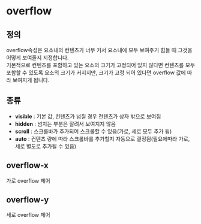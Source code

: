 # overflow

## 정의
overflow속성은 요소내의 컨텐츠가 너무 커서 요소내에 모두 보여주기 힘들 때 그것을 어떻게 보여줄지 지정합니다.   
기본적으로 컨텐츠를 포함하고 있는 요소의 크기가 고정되어 있지 않다면 컨텐츠를 모두 포함할 수 있도록 요소의 크기가 커지지만, 크기가 고정 되어 있다면 overflow 값에 따라 보여지게 됩니다.

## 종류
- **visible** : 기본 값, 컨텐츠가 넘칠 경우 천텐츠가 상자 밖으로 보여짐
- **hidden** : 넘치는 부분은 잘려서 보여지지 않음
- **scroll** : 스크롤바가 추가되어 스크롤할 수 있음(가로, 세로 모두 추가 됨)
- **auto** : 컨텐츠 량에 따라 스크롤바를 추가할지 자동으로 결정됨(필요에따라 가로, 세로 별도로 추가될 수 있음)

## overflow-x
가로 overflow 제어
## overflow-y
세로 overflow 제어
